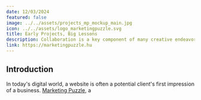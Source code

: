 ```yaml
---
date: 12/03/2024
featured: false
image: ../../assets/projects_mp_mockup_main.jpg
icon: ../../assets/logo_marketingpuzzle.svg
title: Early Projects, Big Lessons
description: Collaboration is a key component of many creative endeavors, and music production is no exception.
link: https://marketingpuzzle.hu
---
```


## Introduction

  In today's digital world, a website is often a potential client's first impression of a business. [Marketing Puzzle](https://marketingpuzzle.hu/), a